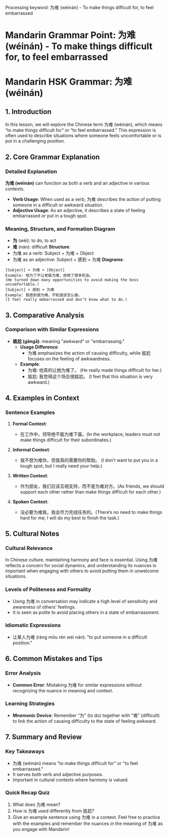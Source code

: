 Processing keyword: 为难 (wéinán) - To make things difficult for, to feel embarrassed
# Mandarin Grammar Point: 为难 (wéinán) - To make things difficult for, to feel embarrassed
# Mandarin HSK Grammar: 为难 (wéinán)
## 1. Introduction
In this lesson, we will explore the Chinese term 为难 (wéinán), which means “to make things difficult for” or “to feel embarrassed.” This expression is often used to describe situations where someone feels uncomfortable or is put in a challenging position.
## 2. Core Grammar Explanation
### Detailed Explanation
**为难 (wéinán)** can function as both a verb and an adjective in various contexts. 
- **Verb Usage**: When used as a verb, 为难 describes the action of putting someone in a difficult or awkward situation.
- **Adjective Usage**: As an adjective, it describes a state of feeling embarrassed or put in a tough spot.
### Meaning, Structure, and Formation Diagram
- **为** (wéi): to do, to act
- **难** (nán): difficult
**Structure**:
- 为难 as a verb: Subject + 为难 + Object
- 为难 as an adjective: Subject + 感到 + 为难
**Diagrams**:
```
[Subject] + 为难 + [Object] 
Example: 他为了不让老板为难，拒绝了很多机会。
(He turned down many opportunities to avoid making the boss uncomfortable.)
[Subject] + 感到 + 为难 
Example: 我感到很为难，不知道该怎么做。
(I feel really embarrassed and don’t know what to do.)
```
## 3. Comparative Analysis
### Comparison with Similar Expressions
- **尴尬 (gāngā)**: meaning "awkward" or "embarrassing." 
    - **Usage Difference**: 
        - 为难 emphasizes the action of causing difficulty, while 尴尬 focuses on the feeling of awkwardness.
    - **Example**: 
        - 为难: 他真的让她为难了。 (He really made things difficult for her.)
        - 尴尬: 我觉得这个场合很尴尬。 (I feel that this situation is very awkward.)
## 4. Examples in Context
### Sentence Examples
1. **Formal Context**:
   - 在工作中，领导绝不能为难下属。(In the workplace, leaders must not make things difficult for their subordinates.)
   
2. **Informal Context**:
   - 我不想为难你，但我真的需要你的帮助。 (I don’t want to put you in a tough spot, but I really need your help.)
3. **Written Context**:
   - 作为朋友，我们应该互相支持，而不是为难对方。(As friends, we should support each other rather than make things difficult for each other.)
4. **Spoken Context**:
   - 没必要为难我，我会尽力完成任务的。(There’s no need to make things hard for me; I will do my best to finish the task.)
## 5. Cultural Notes
### Cultural Relevance
In Chinese culture, maintaining harmony and face is essential. Using 为难 reflects a concern for social dynamics, and understanding its nuances is important when engaging with others to avoid putting them in unwelcome situations.
### Levels of Politeness and Formality
- Using 为难 in conversation may indicate a high level of sensitivity and awareness of others' feelings.
- It is seen as polite to avoid placing others in a state of embarrassment.
### Idiomatic Expressions
- 让某人为难 (ràng mǒu rén wéi nán): "to put someone in a difficult position."
  
## 6. Common Mistakes and Tips
### Error Analysis
- **Common Error**: Mistaking 为难 for similar expressions without recognizing the nuance in meaning and context.
  
### Learning Strategies
- **Mnemonic Device**: Remember “为” (to do) together with “难” (difficult) to link the action of causing difficulty to the state of feeling awkward.
## 7. Summary and Review
### Key Takeaways
- 为难 (wéinán) means "to make things difficult for" or "to feel embarrassed."
- It serves both verb and adjective purposes.
- Important in cultural contexts where harmony is valued.
### Quick Recap Quiz
1. What does 为难 mean?
2. How is 为难 used differently from 尴尬?
3. Give an example sentence using 为难 in a context.
Feel free to practice with the examples and remember the nuances in the meaning of 为难 as you engage with Mandarin!
